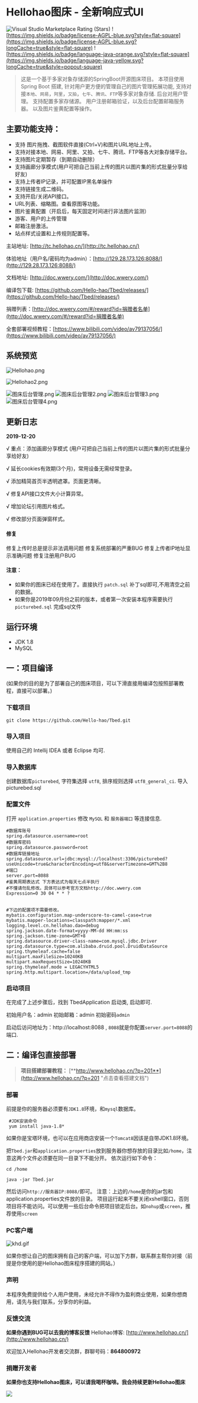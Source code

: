 # Hellohao图床 - 全新响应式UI

![Visual Studio Marketplace Rating (Stars)](https://img.shields.io/visual-studio-marketplace/stars/ritwickdey.LiveServer?style=flat-square)
![https://img.shields.io/badge/license-AGPL-blue.svg?style=flat-square](https://img.shields.io/badge/license-AGPL-blue.svg?longCache=true&style=flat-square)
![https://img.shields.io/badge/language-java-orange.svg?style=flat-square](https://img.shields.io/badge/language-java-yellow.svg?longCache=true&style=popout-square)

> 这是一个基于多家对象存储源的SpringBoot开源图床项目。
> 本项目使用 Spring Boot 搭建, 针对用户更方便的管理自己的图片管理拓展功能, 支持对接`本地`、`网易`，`阿里`，`又拍`，`七牛`、`腾讯`、`FTP`等多家对象存储.
> 后台对用户管理。
> 支持配置多家存储源。
> 用户注册邮箱验证，以及后台配置邮箱服务器。
> 以及图片鉴黄配置等操作。

## 主要功能支持：

- 支持 图片拖拽、截图软件直接(Ctrl+V)和图片URL地址上传。
- 支持对接本地、网易、阿里、又拍、七牛、腾讯、FTP等各大对象存储平台。
- 支持图片定期暂存（到期自动删除）
- 支持画廊分享模式(用户可把自己当前上传的图片以图片集的形式批量分享给好友)
- 支持上传者IP记录，并可配置IP黑名单操作
- 支持链接生成二维码。
- 支持开启/关闭API接口。
- URL列表、缩略图。查看原图等功能。
- 图片鉴黄配置（开启后，每天固定时间进行非法图片监测）
- 游客、用户的上传管理
- 邮箱注册激活。
- 站点样式设置和上传规则配置等。

主站地址: [http://tc.hellohao.cn/](http://tc.hellohao.cn/)

体验地址（用户名/密码均为admin）：[http://129.28.173.126:8088/](http://129.28.173.126:8088/)

文档地址: [http://doc.wwery.com/](http://doc.wwery.com/)

编译包下载: [https://github.com/Hello-hao/Tbed/releases/](https://github.com/Hello-hao/Tbed/releases/)

捐赠列表：[http://doc.wwery.com/#/reward?id=捐赠者名单](http://doc.wwery.com/#/reward?id=捐赠者名单)

全套部署视频教程：[https://www.bilibili.com/video/av79137056/](https://www.bilibili.com/video/av79137056/)

## 系统预览

![Hellohao.png](http://cdn.wwery.com/Hellohao/6071c0825062730.png)

![Hellohao2.png](http://cdn.wwery.com/Hellohao/eeeed0825062727.png)

![图床后台管理.png](http://cdn.wwery.com/Hellohao/c208e0825054822.png)
![图床后台管理2.png](http://cdn.wwery.com/Hellohao/6c7690825054822.png)
![图床后台管理3.png](http://cdn.wwery.com/Hellohao/2a79b0825054822.png)
![图床后台管理4.png](http://cdn.wwery.com/Hellohao/5c1800825054824.png)

## 更新日志

**2019-12-20**

√ 重点：添加画廊分享模式
(用户可把自己当前上传的图片以图片集的形式批量分享给好友)

√ 延长cookies有效期(3个月)，常用设备无需经常登录。

√ 添加精简首页半透明遮罩。页面更清晰。

√ 修复API接口文件大小计算异常。

√ 增加论坛引用图片格式。

√ 修改部分页面弹窗样式。


#### 修复

修复上传时总是提示非法调用问题
修复系统部署的严重BUG
修复上传者IP地址显示准确问题
修复注册用户BUG

#### 注意：

- 如果你的图床已经在使用了。直接执行 `patch.sql` 补丁sql即可,不用清空之前的数据。
- 如果你是2019年09月份之前的版本，或者第一次安装本程序需要执行 `picturebed.sql` 完成sql文件



## 运行环境

- JDK 1.8
- MySQL

## 一：项目编译

(如果你的目的是为了部署自己的图床项目，可以下滑直接用编译包按照部署教程，直接可以部署。)

### 下载项目

```git
git clone https://github.com/Hello-hao/Tbed.git
```

### 导入项目

使用自己的 Intellij IDEA 或者 Eclipse 均可.

### 导入数据库

创建数据库`picturebed`, 字符集选择 `utf8`, 排序规则选择 `utf8_general_ci`.
导入picturebed.sql

### 配置文件

打开 `application.properties` 修改 `MySQL` 和 `服务器端口` 等连接信息.

```properties
#数据库账号
spring.datasource.username=root
#数据库密码
spring.datasource.password=root
#数据库链接地址
spring.datasource.url=jdbc:mysql://localhost:3306/picturebed?useUnicode=true&characterEncoding=utf8&serverTimezone=GMT%2B8
#端口
server.port=8088
#鉴黄周期表达式 下方表达式为每天七点半执行
#不懂请勿乱修改。具体可以参考官方文档http://doc.wwery.com
Expression=0 30 04 * * ?


#下边的配置项不需要修改。
mybatis.configuration.map-underscore-to-camel-case=true
mybatis.mapper-locations=classpath:mapper/*.xml
logging.level.cn.hellohao.dao=debug
spring.jackson.date-format=yyyy-MM-dd HH:mm:ss
spring.jackson.time-zone=GMT+8
spring.datasource.driver-class-name=com.mysql.jdbc.Driver
spring.datasource.type=com.alibaba.druid.pool.DruidDataSource
spring.thymeleaf.cache=false
multipart.maxFileSize=10240KB
multipart.maxRequestSize=10240KB
spring.thymeleaf.mode = LEGACYHTML5
spring.http.multipart.location=/data/upload_tmp

```

### 启动项目

在完成了上述步骤后，找到 TbedApplication 启动类, 启动即可.

初始用户名：admin
初始邮箱：admin
初始密码`admin`

启动后访问地址为：http://localhost:8088 , `8088`就是你配置`server.port=8088`的端口.



## 二：编译包直接部署

> **项目搭建部署教程：**  [**http://www.hellohao.cn/?p=201**](http://www.hellohao.cn/?p=201 "点击查看搭建文档")

### 部署

前提是你的服务器必须要有`JDK1.8`环境，和`mysql`数据库。

```shell
 #JDK安装命令
 yum install java-1.8*
```

如果你是宝塔环境，也可以在应用商店安装一个`Tomcat8`因该是自带JDK1.8环境。

把`Tbed.jar`和`application.properties`放到服务器你想存放的目录比如`/home`，注意这两个文件必须要在同一目录下不能分开。
依次运行如下命令：

```shell
cd /home

java -jar Tbed.jar
```

然后访问`http://服务器IP:8088/`即可。
注意：上边的`/home`是你的jar包和application.properties文件放的目录。
项目运行起来不要关闭xshell窗口，否则项目将不能访问。可以使用一些后台命令把项目锁定后台。如`nohup`或`screen`，推荐使用`screen`

### PC客户端

![khd.gif](http://cdn.wwery.com/Hellohao/b1bb70927045346.gif)

如果你想让自己的图床拥有自己的客户端，可以加下方群，联系群主帮你对接（前提是你使用的是Hellohao图床程序搭建的网站。）

### 声明

本程序免费提供给个人用户使用，未经允许不得作为盈利商业使用，如果你想商用，请先与我们联系，分享你的利益。

### 反馈交流

 **如果你遇到BUG可以去我的博客反馈**
Hellohao博客: [http://www.hellohao.cn/](http://www.hellohao.cn/)

欢迎加入Hellohao开发者交流群，群聊号码：**864800972**

### 捐赠开发者

**如果你也支持Hellohao图床，可以请我喝杯咖啡。我会持续更新Hellohao图床**

![](http://cdn.wwery.com/Hellohao/df2710722111702.jpg)
